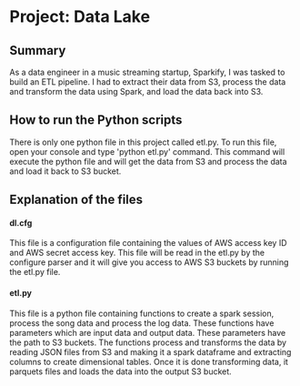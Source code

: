 # Project: Data Lake



## Summary



As a data engineer in a music streaming startup, Sparkify, I was tasked to build an ETL pipeline. I had to extract their data from S3, process the data and transform the data using Spark, and load the data back into S3.


## How to run the Python scripts



There is only one python file in this project called etl.py. To run this file, open your console and type 'python etl.py' command. This command will execute the python file and will get the data from S3 and process the data and load it back to S3 bucket.



## Explanation of the files



#### dl.cfg

This file is a configuration file containing the values of AWS access key ID and AWS secret access key. This file will be read in the etl.py by the configure parser and it will give you access to AWS S3 buckets by running the etl.py file.


#### etl.py

This file is a python file containing functions to create a spark session, process the song data and process the log data. These functions have parameters which are input data and output data. These parameters have the path to S3 buckets. The functions process and transforms the data by reading JSON files from S3 and making it a spark dataframe and extracting columns to create dimensional tables. Once it is done transforming data, it parquets files and loads the data into the output S3 bucket.


